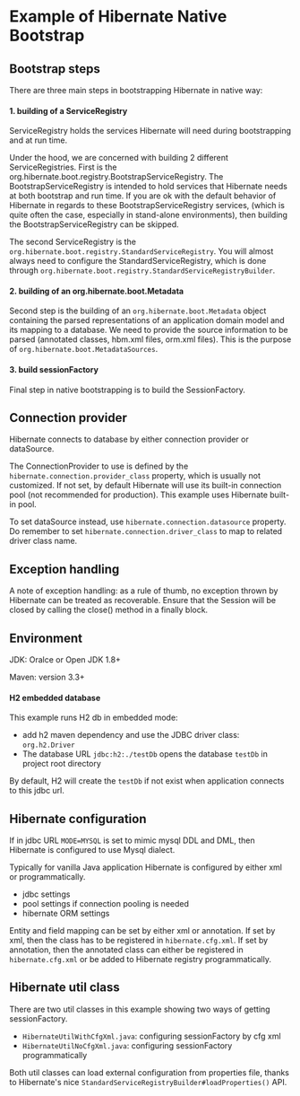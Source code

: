 
# Example of Hibernate Native Bootstrap


## Bootstrap steps
There are three main steps in bootstrapping Hibernate in native way:

#### 1. building of a ServiceRegistry

ServiceRegistry holds the services Hibernate will need during bootstrapping and at run time.

Under the hood, we are concerned with building 2 different ServiceRegistries. 
First is the org.hibernate.boot.registry.BootstrapServiceRegistry. 
The BootstrapServiceRegistry is intended to hold services that Hibernate needs at both bootstrap and run time.
If you are ok with the default behavior of Hibernate in regards to these BootstrapServiceRegistry services,
(which is quite often the case, especially in stand-alone environments), 
then building the BootstrapServiceRegistry can be skipped.

The second ServiceRegistry is the `org.hibernate.boot.registry.StandardServiceRegistry`. 
You will almost always need to configure the StandardServiceRegistry, 
which is done through `org.hibernate.boot.registry.StandardServiceRegistryBuilder`.

#### 2. building of an org.hibernate.boot.Metadata

Second step is the building of an `org.hibernate.boot.Metadata` object containing the parsed 
representations of an application domain model and its mapping to a database. 
We need to provide the source information to be parsed (annotated classes, hbm.xml files, orm.xml files). 
This is the purpose of `org.hibernate.boot.MetadataSources`.

#### 3. build sessionFactory

Final step in native bootstrapping is to build the SessionFactory.

## Connection provider

Hibernate connects to database by either connection provider or dataSource.

The ConnectionProvider to use is defined by the `hibernate.connection.provider_class` property,
which is usually not customized. 
If not set, by default Hibernate will use its built-in connection pool (not recommended for production).
This example uses Hibernate built-in pool.

To set dataSource instead, use `hibernate.connection.datasource` property.
Do remember to set `hibernate.connection.driver_class` to map to related driver class name.

## Exception handling

A note of exception handling: as a rule of thumb, no exception thrown by Hibernate can be treated as recoverable. 
Ensure that the Session will be closed by calling the close() method in a finally block.

## Environment 

JDK: Oralce or Open JDK 1.8+

Maven: version 3.3+

#### H2 embedded database

This example runs H2 db in embedded mode:
* add h2 maven dependency and use the JDBC driver class: `org.h2.Driver`
* The database URL `jdbc:h2:./testDb` opens the database `testDb` in project root directory

By default, H2 will create the `testDb` if not exist when application connects to this jdbc url.
   
## Hibernate configuration

If in jdbc URL `MODE=MYSQL` is set to mimic mysql DDL and DML, then Hibernate is configured to use Mysql dialect.

Typically for vanilla Java application Hibernate is configured by either xml or programmatically. 

- jdbc settings
- pool settings if connection pooling is needed
- hibernate ORM settings

Entity and field mapping can be set by either xml or annotation. 
If set by xml, then the class has to be registered in `hibernate.cfg.xml`. 
If set by annotation, then the annotated class can either be registered in `hibernate.cfg.xml` or be added to Hibernate registry programmatically.

## Hibernate util class

There are two util classes in this example showing two ways of getting sessionFactory.

- `HibernateUtilWithCfgXml.java`: configuring sessionFactory by cfg xml
- `HibernateUtilNoCfgXml.java`: configuring sessionFactory programmatically

Both util classes can load external configuration from properties file, thanks to Hibernate's nice `StandardServiceRegistryBuilder#loadProperties()` API.

